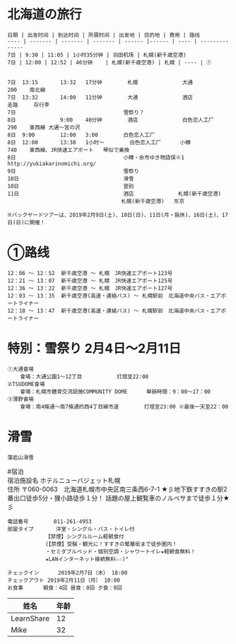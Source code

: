 # 北海道の旅行

	日期 | 出发时间 | 到达时间 | 所需时间 | 出发地 | 目的地 | 费用 | 路线
	---- | ------- | ------- | ------- | ------ |------ | ---- | --------------
	7日 | 9:30 | 11:05 | 1小时35分钟 | 羽田机场 | 札幌(新千歳空港) 
	7日 | 12:00 | 12:52 | 46分钟	 | 札幌(新千歳空港) | 札幌 | ---- | ①	

	
	7日	13:15		13:32	17分钟	    札幌	            大通	             200	南北線	
	7日	13:32		14:00	11分钟	    大通	            酒店		                走路	   存行李
	7日					                雪祭り？							    		
	8日		        9:00    40分钟	    酒店	            白色恋人工厂	     290	東西線	大通～宮の沢
	8日	9:00		12:00	3:00	    白色恋人工厂				
	8日	12:00		13:30	1小时～	    白色恋人工厂	    小樽	             740	東西線、JR快速エアポート	琴似で乗換
	8日				                	小樽・余市ゆき物語保※1				http://yukiakarinomichi.org/				              					
	9日				                    雪祭り				
	10日					                滑雪				
	10日					                登别				
	11日					                酒店	            札幌(新千歳空港)			
						                札幌(新千歳空港)	东京			
										
	※バックヤードツアーは、2019年2月9日(土)、10日(日)、11日(月・振休)、16日(土)、17日(日)に開催！		
	
  # ①路线
	12：06 ～ 12：52  新千歳空港 ～ 札幌　JR快速エアポート123号
	12：21 ～ 13：07  新千歳空港 ～ 札幌　JR快速エアポート125号
	12：36 ～ 13：22  新千歳空港 ～ 札幌　JR快速エアポート127号
	12：03 ～ 13：35  新千歳空港(高速・連絡バス) ～ 札幌駅前　北海道中央バス・エアポートライナー
	12：18 ～ 13：47  新千歳空港(高速・連絡バス) ～ 札幌駅前　北海道中央バス・エアポートライナー
	
  # 特別：雪祭り		2月4日～2月11日			
	①大通會場					
		會場：大通公園1～12丁目			打燈至22:00	
	②TSUDOME會場					
		會場：札幌市體育交流設施COMMUNITY DOME		舉辦時間：9：00～17：00
	③薄野會場					
		會場：南4條通～南7條通的西4丁目線市道		打燈至23:00 ※最後一天至22：00
	
  # 滑雪
	藻岩山滑雪
	
  #宿泊						
	宿泊施設名	ホテルニューバジェット札幌				
	住所		    〒060-0063　北海道札幌市中央区南三条西6-7-1
	            ★彡地下鉄すすきの駅2番出口徒歩5分・狸小路徒歩１分！
	            話題の屋上観覧車のノルベサまで徒歩１分★彡
													
	電話番号		011-261-4953				
	部屋タイプ		洋室・シングル・バス・トイレ付
	            【禁煙】シングルルーム軽朝食付
	            (【禁煙】受験・観光に！すすきの繁華街まで徒歩圏内！
	            ・セミダブルベッド・個別空調・シャワートイレ★軽朝食無料！
	            ★LANインターネット接続無料☆☆)"			
							
	チェックイン		2019年2月7日（木） 18:00				
	チェックアウト	2019年2月11日（月） 10:00				
	お食事　　	朝食：4回 昼食：0回 夕食：0回			

姓名 | 年龄
---- | ---
LearnShare | 12
Mike |  32